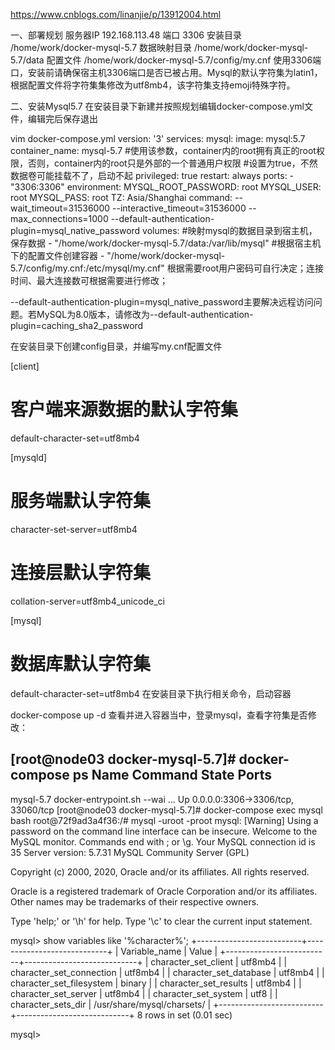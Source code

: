 https://www.cnblogs.com/linanjie/p/13912004.html

一、部署规划
服务器IP	192.168.113.48
端口	3306
安装目录	/home/work/docker-mysql-5.7
数据映射目录	/home/work/docker-mysql-5.7/data
配置文件	/home/work/docker-mysql-5.7/config/my.cnf
使用3306端口，安装前请确保宿主机3306端口是否已被占用。Mysql的默认字符集为latin1，根据配置文件将字符集集修改为utf8mb4，该字符集支持emoji特殊字符。

二、安装Mysql5.7
在安装目录下新建并按照规划编辑docker-compose.yml文件，编辑完后保存退出

vim docker-compose.yml
version: '3'
services:
  mysql:
    image: mysql:5.7
    container_name: mysql-5.7
    #使用该参数，container内的root拥有真正的root权限，否则，container内的root只是外部的一个普通用户权限
    #设置为true，不然数据卷可能挂载不了，启动不起
    privileged: true
    restart: always
    ports:
      - "3306:3306"
    environment:
      MYSQL_ROOT_PASSWORD: root
      MYSQL_USER: root
      MYSQL_PASS: root
      TZ: Asia/Shanghai
    command:
      --wait_timeout=31536000
      --interactive_timeout=31536000
      --max_connections=1000
      --default-authentication-plugin=mysql_native_password
    volumes:
      #映射mysql的数据目录到宿主机，保存数据
      - "/home/work/docker-mysql-5.7/data:/var/lib/mysql"
      #根据宿主机下的配置文件创建容器
      - "/home/work/docker-mysql-5.7/config/my.cnf:/etc/mysql/my.cnf"
根据需要root用户密码可自行决定；连接时间、最大连接数可根据需要进行修改；

--default-authentication-plugin=mysql_native_password主要解决远程访问问题。若MySQL为8.0版本，请修改为--default-authentication-plugin=caching_sha2_password

在安装目录下创建config目录，并编写my.cnf配置文件

[client]
# 客户端来源数据的默认字符集
default-character-set=utf8mb4

[mysqld]
# 服务端默认字符集
character-set-server=utf8mb4
# 连接层默认字符集
collation-server=utf8mb4_unicode_ci

[mysql]
# 数据库默认字符集
default-character-set=utf8mb4
在安装目录下执行相关命令，启动容器

docker-compose up -d
查看并进入容器当中，登录mysql，查看字符集是否修改：

[root@node03 docker-mysql-5.7]# docker-compose ps
  Name                 Command               State                 Ports              
--------------------------------------------------------------------------------------
mysql-5.7   docker-entrypoint.sh --wai ...   Up      0.0.0.0:3306->3306/tcp, 33060/tcp
[root@node03 docker-mysql-5.7]# docker-compose exec mysql bash
root@72f9ad3a4f36:/# mysql -uroot -proot
mysql: [Warning] Using a password on the command line interface can be insecure.
Welcome to the MySQL monitor.  Commands end with ; or \g.
Your MySQL connection id is 35
Server version: 5.7.31 MySQL Community Server (GPL)

Copyright (c) 2000, 2020, Oracle and/or its affiliates. All rights reserved.

Oracle is a registered trademark of Oracle Corporation and/or its
affiliates. Other names may be trademarks of their respective
owners.

Type 'help;' or '\h' for help. Type '\c' to clear the current input statement.

mysql> show variables like '%character%';
+--------------------------+----------------------------+
| Variable_name            | Value                      |
+--------------------------+----------------------------+
| character_set_client     | utf8mb4                    |
| character_set_connection | utf8mb4                    |
| character_set_database   | utf8mb4                    |
| character_set_filesystem | binary                     |
| character_set_results    | utf8mb4                    |
| character_set_server     | utf8mb4                    |
| character_set_system     | utf8                       |
| character_sets_dir       | /usr/share/mysql/charsets/ |
+--------------------------+----------------------------+
8 rows in set (0.01 sec)

mysql> 